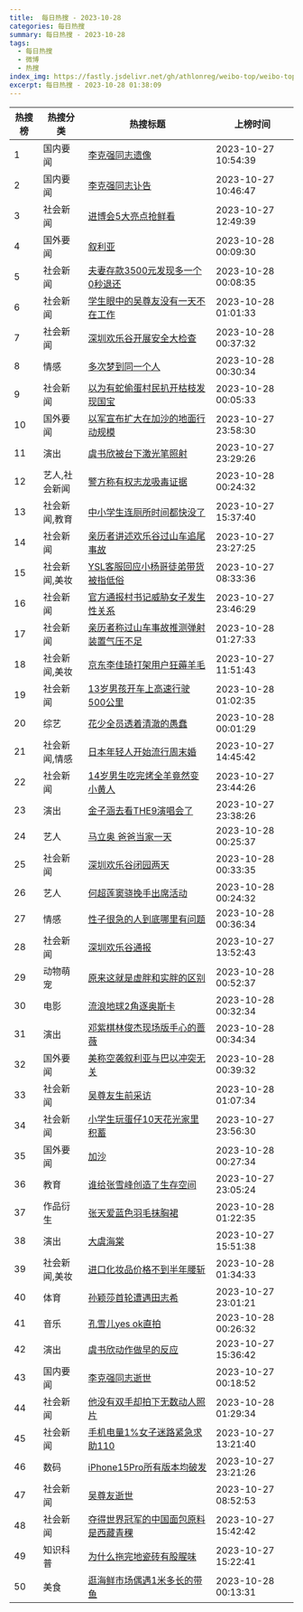 ```yaml
---
title:  每日热搜 - 2023-10-28
categories: 每日热搜
summary: 每日热搜 - 2023-10-28
tags:
  - 每日热搜
  - 微博
  - 热搜
index_img: https://fastly.jsdelivr.net/gh/athlonreg/weibo-top/weibo-top.jpeg
excerpt: 每日热搜 - 2023-10-28 01:38:09
---
```


| 热搜榜 | 热搜分类 | 热搜标题 | 上榜时间 |
| --- | --- | --- | --- |
| 1 | 国内要闻 | [李克强同志遗像](https://s.weibo.com/weibo%3Fq%3D%2523%E6%9D%8E%E5%85%8B%E5%BC%BA%E5%90%8C%E5%BF%97%E9%81%97%E5%83%8F%2523) | 2023-10-27 10:54:39 | 
| 2 | 国内要闻 | [李克强同志讣告](https://s.weibo.com/weibo%3Fq%3D%2523%E6%9D%8E%E5%85%8B%E5%BC%BA%E5%90%8C%E5%BF%97%E8%AE%A3%E5%91%8A%2523) | 2023-10-27 10:46:47 | 
| 3 | 社会新闻 | [进博会5大亮点抢鲜看](https://s.weibo.com/weibo%3Fq%3D%2523%E8%BF%9B%E5%8D%9A%E4%BC%9A5%E5%A4%A7%E4%BA%AE%E7%82%B9%E6%8A%A2%E9%B2%9C%E7%9C%8B%2523) | 2023-10-27 12:49:39 | 
| 4 | 国外要闻 | [叙利亚](https://s.weibo.com/weibo%3Fq%3D%2523%E5%8F%99%E5%88%A9%E4%BA%9A%2523) | 2023-10-28 00:09:30 | 
| 5 | 社会新闻 | [夫妻存款3500元发现多一个0秒退还](https://s.weibo.com/weibo%3Fq%3D%2523%E5%A4%AB%E5%A6%BB%E5%AD%98%E6%AC%BE3500%E5%85%83%E5%8F%91%E7%8E%B0%E5%A4%9A%E4%B8%80%E4%B8%AA0%E7%A7%92%E9%80%80%E8%BF%98%2523) | 2023-10-28 00:08:35 | 
| 6 | 社会新闻 | [学生眼中的吴尊友没有一天不在工作](https://s.weibo.com/weibo%3Fq%3D%2523%E5%AD%A6%E7%94%9F%E7%9C%BC%E4%B8%AD%E7%9A%84%E5%90%B4%E5%B0%8A%E5%8F%8B%E6%B2%A1%E6%9C%89%E4%B8%80%E5%A4%A9%E4%B8%8D%E5%9C%A8%E5%B7%A5%E4%BD%9C%2523) | 2023-10-28 01:01:33 | 
| 7 | 社会新闻 | [深圳欢乐谷开展安全大检查](https://s.weibo.com/weibo%3Fq%3D%2523%E6%B7%B1%E5%9C%B3%E6%AC%A2%E4%B9%90%E8%B0%B7%E5%BC%80%E5%B1%95%E5%AE%89%E5%85%A8%E5%A4%A7%E6%A3%80%E6%9F%A5%2523) | 2023-10-28 00:37:32 | 
| 8 | 情感 | [多次梦到同一个人](https://s.weibo.com/weibo%3Fq%3D%2523%E5%A4%9A%E6%AC%A1%E6%A2%A6%E5%88%B0%E5%90%8C%E4%B8%80%E4%B8%AA%E4%BA%BA%2523) | 2023-10-28 00:30:34 | 
| 9 | 社会新闻 | [以为有蛇偷蛋村民扒开枯枝发现国宝](https://s.weibo.com/weibo%3Fq%3D%2523%E4%BB%A5%E4%B8%BA%E6%9C%89%E8%9B%87%E5%81%B7%E8%9B%8B%E6%9D%91%E6%B0%91%E6%89%92%E5%BC%80%E6%9E%AF%E6%9E%9D%E5%8F%91%E7%8E%B0%E5%9B%BD%E5%AE%9D%2523) | 2023-10-28 00:05:33 | 
| 10 | 国外要闻 | [以军宣布扩大在加沙的地面行动规模](https://s.weibo.com/weibo%3Fq%3D%2523%E4%BB%A5%E5%86%9B%E5%AE%A3%E5%B8%83%E6%89%A9%E5%A4%A7%E5%9C%A8%E5%8A%A0%E6%B2%99%E7%9A%84%E5%9C%B0%E9%9D%A2%E8%A1%8C%E5%8A%A8%E8%A7%84%E6%A8%A1%2523) | 2023-10-27 23:58:30 | 
| 11 | 演出 | [虞书欣被台下激光笔照射](https://s.weibo.com/weibo%3Fq%3D%2523%E8%99%9E%E4%B9%A6%E6%AC%A3%E8%A2%AB%E5%8F%B0%E4%B8%8B%E6%BF%80%E5%85%89%E7%AC%94%E7%85%A7%E5%B0%84%2523) | 2023-10-27 23:29:26 | 
| 12 | 艺人,社会新闻 | [警方称有权志龙吸毒证据](https://s.weibo.com/weibo%3Fq%3D%2523%E8%AD%A6%E6%96%B9%E7%A7%B0%E6%9C%89%E6%9D%83%E5%BF%97%E9%BE%99%E5%90%B8%E6%AF%92%E8%AF%81%E6%8D%AE%2523) | 2023-10-28 00:24:32 | 
| 13 | 社会新闻,教育 | [中小学生连厕所时间都快没了](https://s.weibo.com/weibo%3Fq%3D%2523%E4%B8%AD%E5%B0%8F%E5%AD%A6%E7%94%9F%E8%BF%9E%E5%8E%95%E6%89%80%E6%97%B6%E9%97%B4%E9%83%BD%E5%BF%AB%E6%B2%A1%E4%BA%86%2523) | 2023-10-27 15:37:40 | 
| 14 | 社会新闻 | [亲历者讲述欢乐谷过山车追尾事故](https://s.weibo.com/weibo%3Fq%3D%2523%E4%BA%B2%E5%8E%86%E8%80%85%E8%AE%B2%E8%BF%B0%E6%AC%A2%E4%B9%90%E8%B0%B7%E8%BF%87%E5%B1%B1%E8%BD%A6%E8%BF%BD%E5%B0%BE%E4%BA%8B%E6%95%85%2523) | 2023-10-27 23:27:25 | 
| 15 | 社会新闻,美妆 | [YSL客服回应小杨哥徒弟带货被指低俗](https://s.weibo.com/weibo%3Fq%3D%2523YSL%E5%AE%A2%E6%9C%8D%E5%9B%9E%E5%BA%94%E5%B0%8F%E6%9D%A8%E5%93%A5%E5%BE%92%E5%BC%9F%E5%B8%A6%E8%B4%A7%E8%A2%AB%E6%8C%87%E4%BD%8E%E4%BF%97%2523) | 2023-10-27 08:33:36 | 
| 16 | 社会新闻 | [官方通报村书记威胁女子发生性关系](https://s.weibo.com/weibo%3Fq%3D%2523%E5%AE%98%E6%96%B9%E9%80%9A%E6%8A%A5%E6%9D%91%E4%B9%A6%E8%AE%B0%E5%A8%81%E8%83%81%E5%A5%B3%E5%AD%90%E5%8F%91%E7%94%9F%E6%80%A7%E5%85%B3%E7%B3%BB%2523) | 2023-10-27 23:46:29 | 
| 17 | 社会新闻 | [亲历者称过山车事故推测弹射装置气压不足](https://s.weibo.com/weibo%3Fq%3D%2523%E4%BA%B2%E5%8E%86%E8%80%85%E7%A7%B0%E8%BF%87%E5%B1%B1%E8%BD%A6%E4%BA%8B%E6%95%85%E6%8E%A8%E6%B5%8B%E5%BC%B9%E5%B0%84%E8%A3%85%E7%BD%AE%E6%B0%94%E5%8E%8B%E4%B8%8D%E8%B6%B3%2523) | 2023-10-28 01:27:33 | 
| 18 | 社会新闻,美妆 | [京东李佳琦打架用户狂薅羊毛](https://s.weibo.com/weibo%3Fq%3D%2523%E4%BA%AC%E4%B8%9C%E6%9D%8E%E4%BD%B3%E7%90%A6%E6%89%93%E6%9E%B6%E7%94%A8%E6%88%B7%E7%8B%82%E8%96%85%E7%BE%8A%E6%AF%9B%2523) | 2023-10-27 11:51:43 | 
| 19 | 社会新闻 | [13岁男孩开车上高速行驶500公里](https://s.weibo.com/weibo%3Fq%3D%252313%E5%B2%81%E7%94%B7%E5%AD%A9%E5%BC%80%E8%BD%A6%E4%B8%8A%E9%AB%98%E9%80%9F%E8%A1%8C%E9%A9%B6500%E5%85%AC%E9%87%8C%2523) | 2023-10-28 01:02:35 | 
| 20 | 综艺 | [花少全员透着清澈的愚蠢](https://s.weibo.com/weibo%3Fq%3D%2523%E8%8A%B1%E5%B0%91%E5%85%A8%E5%91%98%E9%80%8F%E7%9D%80%E6%B8%85%E6%BE%88%E7%9A%84%E6%84%9A%E8%A0%A2%2523) | 2023-10-28 00:01:29 | 
| 21 | 社会新闻,情感 | [日本年轻人开始流行周末婚](https://s.weibo.com/weibo%3Fq%3D%2523%E6%97%A5%E6%9C%AC%E5%B9%B4%E8%BD%BB%E4%BA%BA%E5%BC%80%E5%A7%8B%E6%B5%81%E8%A1%8C%E5%91%A8%E6%9C%AB%E5%A9%9A%2523) | 2023-10-27 14:45:42 | 
| 22 | 社会新闻 | [14岁男生吃完烤全羊竟然变小黄人](https://s.weibo.com/weibo%3Fq%3D%252314%E5%B2%81%E7%94%B7%E7%94%9F%E5%90%83%E5%AE%8C%E7%83%A4%E5%85%A8%E7%BE%8A%E7%AB%9F%E7%84%B6%E5%8F%98%E5%B0%8F%E9%BB%84%E4%BA%BA%2523) | 2023-10-27 23:44:26 | 
| 23 | 演出 | [金子涵去看THE9演唱会了](https://s.weibo.com/weibo%3Fq%3D%2523%E9%87%91%E5%AD%90%E6%B6%B5%E5%8E%BB%E7%9C%8BTHE9%E6%BC%94%E5%94%B1%E4%BC%9A%E4%BA%86%2523) | 2023-10-27 23:38:26 | 
| 24 | 艺人 | [马立奥 爸爸当家一天](https://s.weibo.com/weibo%3Fq%3D%2523%E9%A9%AC%E7%AB%8B%E5%A5%A5%20%E7%88%B8%E7%88%B8%E5%BD%93%E5%AE%B6%E4%B8%80%E5%A4%A9%2523) | 2023-10-28 00:25:37 | 
| 25 | 社会新闻 | [深圳欢乐谷闭园两天](https://s.weibo.com/weibo%3Fq%3D%2523%E6%B7%B1%E5%9C%B3%E6%AC%A2%E4%B9%90%E8%B0%B7%E9%97%AD%E5%9B%AD%E4%B8%A4%E5%A4%A9%2523) | 2023-10-28 00:33:35 | 
| 26 | 艺人 | [何超莲窦骁挽手出席活动](https://s.weibo.com/weibo%3Fq%3D%2523%E4%BD%95%E8%B6%85%E8%8E%B2%E7%AA%A6%E9%AA%81%E6%8C%BD%E6%89%8B%E5%87%BA%E5%B8%AD%E6%B4%BB%E5%8A%A8%2523) | 2023-10-28 00:24:32 | 
| 27 | 情感 | [性子很急的人到底哪里有问题](https://s.weibo.com/weibo%3Fq%3D%2523%E6%80%A7%E5%AD%90%E5%BE%88%E6%80%A5%E7%9A%84%E4%BA%BA%E5%88%B0%E5%BA%95%E5%93%AA%E9%87%8C%E6%9C%89%E9%97%AE%E9%A2%98%2523) | 2023-10-28 00:36:34 | 
| 28 | 社会新闻 | [深圳欢乐谷通报](https://s.weibo.com/weibo%3Fq%3D%2523%E6%B7%B1%E5%9C%B3%E6%AC%A2%E4%B9%90%E8%B0%B7%E9%80%9A%E6%8A%A5%2523) | 2023-10-27 13:52:43 | 
| 29 | 动物萌宠 | [原来这就是虚胖和实胖的区别](https://s.weibo.com/weibo%3Fq%3D%2523%E5%8E%9F%E6%9D%A5%E8%BF%99%E5%B0%B1%E6%98%AF%E8%99%9A%E8%83%96%E5%92%8C%E5%AE%9E%E8%83%96%E7%9A%84%E5%8C%BA%E5%88%AB%2523) | 2023-10-28 00:52:37 | 
| 30 | 电影 | [流浪地球2角逐奥斯卡](https://s.weibo.com/weibo%3Fq%3D%2523%E6%B5%81%E6%B5%AA%E5%9C%B0%E7%90%832%E8%A7%92%E9%80%90%E5%A5%A5%E6%96%AF%E5%8D%A1%2523) | 2023-10-28 00:32:34 | 
| 31 | 演出 | [邓紫棋林俊杰现场版手心的蔷薇](https://s.weibo.com/weibo%3Fq%3D%2523%E9%82%93%E7%B4%AB%E6%A3%8B%E6%9E%97%E4%BF%8A%E6%9D%B0%E7%8E%B0%E5%9C%BA%E7%89%88%E6%89%8B%E5%BF%83%E7%9A%84%E8%94%B7%E8%96%87%2523) | 2023-10-28 00:34:34 | 
| 32 | 国外要闻 | [美称空袭叙利亚与巴以冲突无关](https://s.weibo.com/weibo%3Fq%3D%2523%E7%BE%8E%E7%A7%B0%E7%A9%BA%E8%A2%AD%E5%8F%99%E5%88%A9%E4%BA%9A%E4%B8%8E%E5%B7%B4%E4%BB%A5%E5%86%B2%E7%AA%81%E6%97%A0%E5%85%B3%2523) | 2023-10-28 00:39:32 | 
| 33 | 社会新闻 | [吴尊友生前采访](https://s.weibo.com/weibo%3Fq%3D%2523%E5%90%B4%E5%B0%8A%E5%8F%8B%E7%94%9F%E5%89%8D%E9%87%87%E8%AE%BF%2523) | 2023-10-28 01:07:34 | 
| 34 | 社会新闻 | [小学生玩蛋仔10天花光家里积蓄](https://s.weibo.com/weibo%3Fq%3D%2523%E5%B0%8F%E5%AD%A6%E7%94%9F%E7%8E%A9%E8%9B%8B%E4%BB%9410%E5%A4%A9%E8%8A%B1%E5%85%89%E5%AE%B6%E9%87%8C%E7%A7%AF%E8%93%84%2523) | 2023-10-27 23:56:30 | 
| 35 | 国外要闻 | [加沙](https://s.weibo.com/weibo%3Fq%3D%2523%E5%8A%A0%E6%B2%99%2523) | 2023-10-28 00:27:34 | 
| 36 | 教育 | [谁给张雪峰创造了生存空间](https://s.weibo.com/weibo%3Fq%3D%2523%E8%B0%81%E7%BB%99%E5%BC%A0%E9%9B%AA%E5%B3%B0%E5%88%9B%E9%80%A0%E4%BA%86%E7%94%9F%E5%AD%98%E7%A9%BA%E9%97%B4%2523) | 2023-10-27 23:05:24 | 
| 37 | 作品衍生 | [张天爱蓝色羽毛抹胸裙](https://s.weibo.com/weibo%3Fq%3D%2523%E5%BC%A0%E5%A4%A9%E7%88%B1%E8%93%9D%E8%89%B2%E7%BE%BD%E6%AF%9B%E6%8A%B9%E8%83%B8%E8%A3%99%2523) | 2023-10-28 01:22:35 | 
| 38 | 演出 | [大虞海棠](https://s.weibo.com/weibo%3Fq%3D%2523%E5%A4%A7%E8%99%9E%E6%B5%B7%E6%A3%A0%2523) | 2023-10-27 15:51:38 | 
| 39 | 社会新闻,美妆 | [进口化妆品价格不到半年腰斩](https://s.weibo.com/weibo%3Fq%3D%2523%E8%BF%9B%E5%8F%A3%E5%8C%96%E5%A6%86%E5%93%81%E4%BB%B7%E6%A0%BC%E4%B8%8D%E5%88%B0%E5%8D%8A%E5%B9%B4%E8%85%B0%E6%96%A9%2523) | 2023-10-28 01:34:33 | 
| 40 | 体育 | [孙颖莎首轮遭遇田志希](https://s.weibo.com/weibo%3Fq%3D%2523%E5%AD%99%E9%A2%96%E8%8E%8E%E9%A6%96%E8%BD%AE%E9%81%AD%E9%81%87%E7%94%B0%E5%BF%97%E5%B8%8C%2523) | 2023-10-27 23:01:21 | 
| 41 | 音乐 | [孔雪儿yes ok直拍](https://s.weibo.com/weibo%3Fq%3D%2523%E5%AD%94%E9%9B%AA%E5%84%BFyes%20ok%E7%9B%B4%E6%8B%8D%2523) | 2023-10-28 00:26:32 | 
| 42 | 演出 | [虞书欣动作做早的反应](https://s.weibo.com/weibo%3Fq%3D%2523%E8%99%9E%E4%B9%A6%E6%AC%A3%E5%8A%A8%E4%BD%9C%E5%81%9A%E6%97%A9%E7%9A%84%E5%8F%8D%E5%BA%94%2523) | 2023-10-27 15:36:42 | 
| 43 | 国内要闻 | [李克强同志逝世](https://s.weibo.com/weibo%3Fq%3D%2523%E6%9D%8E%E5%85%8B%E5%BC%BA%E5%90%8C%E5%BF%97%E9%80%9D%E4%B8%96%2523) | 2023-10-27 00:18:52 | 
| 44 | 社会新闻 | [他没有双手却拍下无数动人照片](https://s.weibo.com/weibo%3Fq%3D%2523%E4%BB%96%E6%B2%A1%E6%9C%89%E5%8F%8C%E6%89%8B%E5%8D%B4%E6%8B%8D%E4%B8%8B%E6%97%A0%E6%95%B0%E5%8A%A8%E4%BA%BA%E7%85%A7%E7%89%87%2523) | 2023-10-28 01:29:34 | 
| 45 | 社会新闻 | [手机电量1%女子迷路紧急求助110](https://s.weibo.com/weibo%3Fq%3D%2523%E6%89%8B%E6%9C%BA%E7%94%B5%E9%87%8F1%25%E5%A5%B3%E5%AD%90%E8%BF%B7%E8%B7%AF%E7%B4%A7%E6%80%A5%E6%B1%82%E5%8A%A9110%2523) | 2023-10-27 13:21:40 | 
| 46 | 数码 | [iPhone15Pro所有版本均破发](https://s.weibo.com/weibo%3Fq%3D%2523iPhone15Pro%E6%89%80%E6%9C%89%E7%89%88%E6%9C%AC%E5%9D%87%E7%A0%B4%E5%8F%91%2523) | 2023-10-27 23:21:26 | 
| 47 | 社会新闻 | [吴尊友逝世](https://s.weibo.com/weibo%3Fq%3D%2523%E5%90%B4%E5%B0%8A%E5%8F%8B%E9%80%9D%E4%B8%96%2523) | 2023-10-27 08:52:53 | 
| 48 | 社会新闻 | [夺得世界冠军的中国面包原料是西藏青稞](https://s.weibo.com/weibo%3Fq%3D%2523%E5%A4%BA%E5%BE%97%E4%B8%96%E7%95%8C%E5%86%A0%E5%86%9B%E7%9A%84%E4%B8%AD%E5%9B%BD%E9%9D%A2%E5%8C%85%E5%8E%9F%E6%96%99%E6%98%AF%E8%A5%BF%E8%97%8F%E9%9D%92%E7%A8%9E%2523) | 2023-10-27 15:42:42 | 
| 49 | 知识科普 | [为什么拖完地瓷砖有股腥味](https://s.weibo.com/weibo%3Fq%3D%2523%E4%B8%BA%E4%BB%80%E4%B9%88%E6%8B%96%E5%AE%8C%E5%9C%B0%E7%93%B7%E7%A0%96%E6%9C%89%E8%82%A1%E8%85%A5%E5%91%B3%2523) | 2023-10-27 15:22:41 | 
| 50 | 美食 | [逛海鲜市场偶遇1米多长的带鱼](https://s.weibo.com/weibo%3Fq%3D%2523%E9%80%9B%E6%B5%B7%E9%B2%9C%E5%B8%82%E5%9C%BA%E5%81%B6%E9%81%871%E7%B1%B3%E5%A4%9A%E9%95%BF%E7%9A%84%E5%B8%A6%E9%B1%BC%2523) | 2023-10-28 00:13:31 | 
